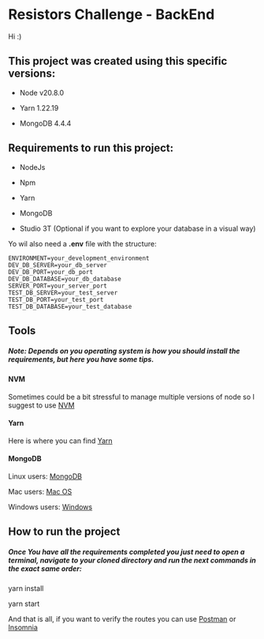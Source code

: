 # Resistors Challenge - BackEnd
Hi :)

## This project was created using this specific versions:

  

- Node v20.8.0

- Yarn 1.22.19

- MongoDB 4.4.4

  

## Requirements to run this project:

- NodeJs

- Npm

- Yarn

- MongoDB

- Studio 3T (Optional if you want to explore your database in a visual way)

Yo wil also need a **.env** file with the structure:

	ENVIRONMENT=your_development_environment
	DEV_DB_SERVER=your_db_server
	DEV_DB_PORT=your_db_port
	DEV_DB_DATABASE=your_db_database
	SERVER_PORT=your_server_port
	TEST_DB_SERVER=your_test_server
	TEST_DB_PORT=your_test_port
	TEST_DB_DATABASE=your_test_database

## Tools

##### *Note: Depends on you operating system is how you should install the requirements, but here you have some tips.*

  

#### NVM

Sometimes could be a bit stressful to manage multiple versions of node so I suggest to use [NVM](https://github.com/nvm-sh/nvm)

  

#### Yarn

Here is where you can find [Yarn](https://classic.yarnpkg.com/en/docs/install#debian-stable)

  

#### MongoDB

Linux users: [MongoDB](https://www.mongodb.com/docs/v3.0/administration/install-on-linux/)

  

Mac users: [Mac OS](https://www.mongodb.com/docs/v3.0/tutorial/install-mongodb-on-os-x/)

  

Windows users: [Windows](https://www.mongodb.com/docs/v3.0/tutorial/install-mongodb-on-windows/)

  

## How to run the project

##### Once You have all the requirements completed you just need to open a terminal, navigate to your cloned directory and run the next commands in the exact same order:

  

yarn install

yarn start

  

And that is all, if you want to verify the routes you can use [Postman](https://www.postman.com/downloads/) or [Insomnia](https://insomnia.rest/download)
